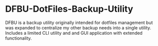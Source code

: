 # DFBU-DotFiles-Backup-Utility
DFBU is a backup utility originally intended for dotfiles management but was expanded to centralize my other backup needs into a single utility. Includes a limited CLI utility and and GUI application with extended functionality.
